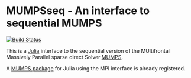 # MUMPSseq - An interface to sequential MUMPS

[![Build Status](https://travis-ci.org/dmbates/MUMPS1.jl.svg)](https://travis-ci.org/dmbates/MUMPS1.jl)

This is a [Julia](http://www.julialang.org) interface to the sequential version of the MUltifrontal Massively Parallel sparse direct Solver [MUMPS](http://mumps.enseeiht.fr).

A [MUMPS package](https://github.com/lruthotto/MUMPS.jl) for Julia using the MPI interface is already registered.

